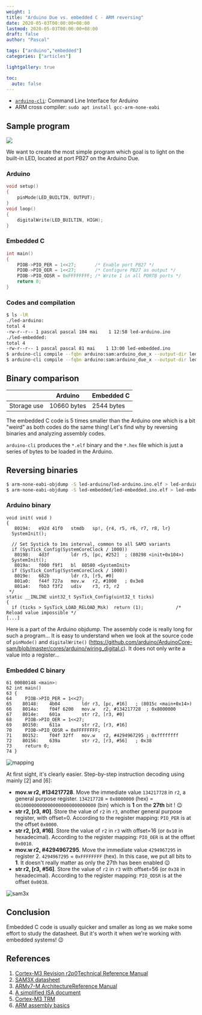 ```yaml
---
weight: 1
title: "Arduino Due vs. embedded C - ARM reversing"
date: 2020-05-03T00:00:00+08:00
lastmod: 2020-05-03T00:00:00+08:00
draft: false
author: "Pascal"

tags: ["arduino","embedded"]
categories: ["articles"]

lightgallery: true

toc:
  auto: false
---
```


- [`arduino-cli`](https://github.com/arduino/arduino-cli): Command Line Interface for Arduino
- ARM cross compiler: `sudo apt install gcc-arm-none-eabi`

## Sample program

![](../img/arduino-due.jpg)

We want to create the most simple program which goal is to light on the built-in LED, located at port PB27 on the Arduino Due.

### Arduino

```c
void setup()
{
    pinMode(LED_BUILTIN, OUTPUT);
}
void loop()
{
	digitalWrite(LED_BUILTIN, HIGH);
}
```
### Embedded C
```c
int main()
{
    PIOB->PIO_PER = 1<<27;       /* Enable port PB27 */
    PIOB->PIO_OER = 1<<27;       /* Configure PB27 as output */
    PIOB->PIO_ODSR = 0xFFFFFFFF; /* Write 1 in all PORTB ports */
    return 0;
}
```

### Codes and compilation

```bash
$ ls -lR
./led-arduino:
total 4
-rw-r--r-- 1 pascal pascal 104 mai    1 12:58 led-arduino.ino
./led-embedded:
total 4
-rw-r--r-- 1 pascal pascal 81 mai    1 13:00 led-embedded.ino
$ arduino-cli compile --fqbn arduino:sam:arduino_due_x --output-dir led-arduino led-arduino
$ arduino-cli compile --fqbn arduino:sam:arduino_due_x --output-dir led-embedded led-embedded
```

## Binary comparison

|             | Arduino     | Embedded C |
| ----------- | ----------- | ---------- |
| Storage use | 10660 bytes | 2544 bytes |

The embedded C code is 5 times smaller than the Arduino one which is  a bit "weird" as both codes do the same thing! Let's find why by reversing binaries and analyzing assembly codes.

`arduino-cli` produces the `*.elf` binary and the `*.hex` file which is just a series of bytes to be loaded in the Arduino.

## Reversing binaries

```bash
$ arm-none-eabi-objdump -S led-arduino/led-arduino.ino.elf > led-arduino.asm
$ arm-none-eabi-objdump -S led-embedded/led-embedded.ino.elf > led-embedded.asm
```

### Arduino binary

```assembly
void init( void )
{
   80194:	e92d 41f0 	stmdb	sp!, {r4, r5, r6, r7, r8, lr}
  SystemInit();

  // Set Systick to 1ms interval, common to all SAM3 variants
  if (SysTick_Config(SystemCoreClock / 1000))
   80198:	4d3f      	ldr	r5, [pc, #252]	; (80298 <init+0x104>)
  SystemInit();
   8019a:	f000 f9f1 	bl	80580 <SystemInit>
  if (SysTick_Config(SystemCoreClock / 1000))
   8019e:	682b      	ldr	r3, [r5, #0]
   801a0:	f44f 727a 	mov.w	r2, #1000	; 0x3e8
   801a4:	fbb3 f3f2 	udiv	r3, r3, r2
 */
static __INLINE uint32_t SysTick_Config(uint32_t ticks)
{
  if (ticks > SysTick_LOAD_RELOAD_Msk)  return (1);            /* Reload value impossible */
[...]
```

Here is a part of the Arduino objdump. The assembly code is really long for such a program... It is easy to understand when we look at the source code of `pinMode()` and `digitalWrite()` (https://github.com/arduino/ArduinoCore-sam/blob/master/cores/arduino/wiring_digital.c). It does not only write a value into a register...

### Embedded C binary

```assembly
61 00080148 <main>:
62 int main()
63 {
64     PIOB->PIO_PER = 1<<27;
65    80148:	4b04      	ldr	r3, [pc, #16]	; (8015c <main+0x14>)
66    8014a:	f04f 6200 	mov.w	r2, #134217728	; 0x8000000
67    8014e:	601a      	str	r2, [r3, #0]
68     PIOB->PIO_OER = 1<<27;
69    80150:	611a      	str	r2, [r3, #16]
70     PIOB->PIO_ODSR = 0xFFFFFFFF;
71    80152:	f04f 32ff 	mov.w	r2, #4294967295	; 0xffffffff
72    80156:	639a      	str	r2, [r3, #56]	; 0x38
73     return 0;
74 }
```

![mapping](../img/mapping-sam3x.jpg)

At first sight, it's clearly easier. Step-by-step instruction decoding using mainly [2] and [6]:

- **mov.w	r2, #134217728**. Move the immediate value `134217728` in `r2`, a general purpose register. `134217728` = `0x8000000` (hex) = `0b1000000000000000000000000000` (bin) which is **1** on the **27th** bit ! :wink:
- **str	r2, [r3, #0]**. Store the value of `r2` in `r3`, another general purpose register, with offset=0. According to the register mapping: `PIO_PER` is at the offset `0x0000`.
- **str	r2, [r3, #16]**. Store the value of `r2` in `r3` with offset=16 (or `0x10` in hexadecimal). According to the register mapping: `PIO_OER` is at the offset `0x0010`.
- **mov.w	r2, #4294967295**. Move the immediate value `4294967295` in register 2. `4294967295` = `0xFFFFFFFF` (hex). In this case, we put all bits to **1**. It doesn't really matter as only the 27th has been enabled :wink:
- **str	r2, [r3, #56]**. Store the value of `r2` in `r3` with offset=56 (or `0x38` in hexadecimal). According to the register mapping: `PIO_ODSR` is at the offset `0x0038`.

![sam3x](../img/registers-sam3x.jpg)

## Conclusion

Embedded C code is usually quicker and smaller as long as we make some effort to study the datasheet. But it's worth it when we're working with embedded systems! :wink:

## References

1. [Cortex-M3 Revision r2p0Technical Reference Manual](http://infocenter.arm.com/help/topic/com.arm.doc.ddi0337h/DDI0337H_cortex_m3_r2p0_trm.pdf)
2. [SAM3X datasheet](http://ww1.microchip.com/downloads/en/DeviceDoc/Atmel-11057-32-bit-Cortex-M3-Microcontroller-SAM3X-SAM3A_Datasheet.pdf)
3. [ARMv7-M ArchitectureReference Manual](https://www.intel.com/content/dam/www/programmable/us/en/pdfs/literature/third-party/archives/ddi0100e_arm_arm.pdf)
4. [A simplified ISA document](https://iitd-plos.github.io/col718/ref/arm-instructionset.pdf)
5. [Cortex-M3 TRM](http://infocenter.arm.com/help/topic/com.arm.doc.ddi0337h/DDI0337H_cortex_m3_r2p0_trm.pdf)
6. [ARM assembly basics](https://azeria-labs.com/writing-arm-assembly-part-1/)